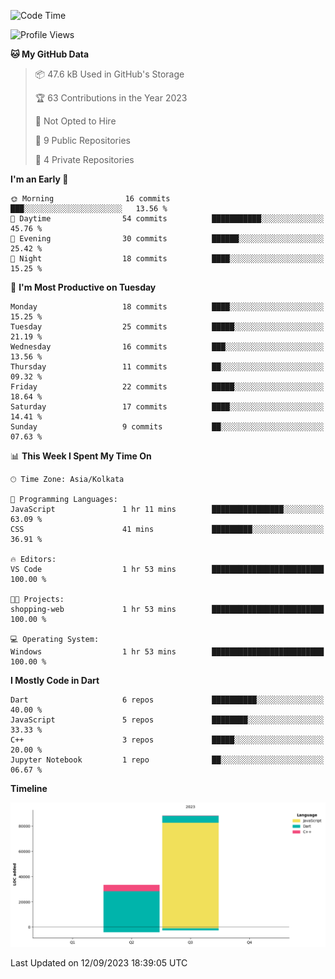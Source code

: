 <!--START_SECTION:waka-->
![Code Time](http://img.shields.io/badge/Code%20Time-153%20hrs%2053%20mins-blue)

![Profile Views](http://img.shields.io/badge/Profile%20Views-1-blue)

**🐱 My GitHub Data** 

> 📦 47.6 kB Used in GitHub's Storage 
 > 
> 🏆 63 Contributions in the Year 2023
 > 
> 🚫 Not Opted to Hire
 > 
> 📜 9 Public Repositories 
 > 
> 🔑 4 Private Repositories 
 > 
**I'm an Early 🐤** 

```text
🌞 Morning                16 commits          ███░░░░░░░░░░░░░░░░░░░░░░   13.56 % 
🌆 Daytime                54 commits          ███████████░░░░░░░░░░░░░░   45.76 % 
🌃 Evening                30 commits          ██████░░░░░░░░░░░░░░░░░░░   25.42 % 
🌙 Night                  18 commits          ████░░░░░░░░░░░░░░░░░░░░░   15.25 % 
```
📅 **I'm Most Productive on Tuesday** 

```text
Monday                   18 commits          ████░░░░░░░░░░░░░░░░░░░░░   15.25 % 
Tuesday                  25 commits          █████░░░░░░░░░░░░░░░░░░░░   21.19 % 
Wednesday                16 commits          ███░░░░░░░░░░░░░░░░░░░░░░   13.56 % 
Thursday                 11 commits          ██░░░░░░░░░░░░░░░░░░░░░░░   09.32 % 
Friday                   22 commits          █████░░░░░░░░░░░░░░░░░░░░   18.64 % 
Saturday                 17 commits          ████░░░░░░░░░░░░░░░░░░░░░   14.41 % 
Sunday                   9 commits           ██░░░░░░░░░░░░░░░░░░░░░░░   07.63 % 
```


📊 **This Week I Spent My Time On** 

```text
🕑︎ Time Zone: Asia/Kolkata

💬 Programming Languages: 
JavaScript               1 hr 11 mins        ████████████████░░░░░░░░░   63.09 % 
CSS                      41 mins             █████████░░░░░░░░░░░░░░░░   36.91 % 

🔥 Editors: 
VS Code                  1 hr 53 mins        █████████████████████████   100.00 % 

🐱‍💻 Projects: 
shopping-web             1 hr 53 mins        █████████████████████████   100.00 % 

💻 Operating System: 
Windows                  1 hr 53 mins        █████████████████████████   100.00 % 
```

**I Mostly Code in Dart** 

```text
Dart                     6 repos             ██████████░░░░░░░░░░░░░░░   40.00 % 
JavaScript               5 repos             ████████░░░░░░░░░░░░░░░░░   33.33 % 
C++                      3 repos             █████░░░░░░░░░░░░░░░░░░░░   20.00 % 
Jupyter Notebook         1 repo              ██░░░░░░░░░░░░░░░░░░░░░░░   06.67 % 
```



**Timeline**

![Lines of Code chart](https://raw.githubusercontent.com/sairam030/sairam030/main/assets/bar_graph.png)


 Last Updated on 12/09/2023 18:39:05 UTC
<!--END_SECTION:waka-->

